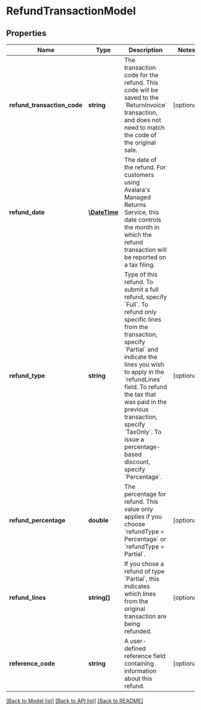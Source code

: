 # RefundTransactionModel

## Properties
Name | Type | Description | Notes
------------ | ------------- | ------------- | -------------
**refund_transaction_code** | **string** | The transaction code for the refund.  This code will be saved to the &#x60;ReturnInvoice&#x60; transaction, and does not need to match the code of the original sale. | [optional] 
**refund_date** | [**\DateTime**](\DateTime.md) | The date of the refund.  For customers using Avalara&#39;s Managed Returns Service, this date controls the month in which the refund  transaction will be reported on a tax filing. | 
**refund_type** | **string** | Type of this refund.                To submit a full refund, specify &#x60;Full&#x60;.                To refund only specific lines from the transaction, specify &#x60;Partial&#x60; and indicate the lines you wish to apply in the &#x60;refundLines&#x60; field.                To refund the tax that was paid in the previous transaction, specify &#x60;TaxOnly&#x60;.                To issue a percentage-based discount, specify &#x60;Percentage&#x60;. | [optional] 
**refund_percentage** | **double** | The percentage for refund.                This value only applies if you choose &#x60;refundType &#x3D; Percentage&#x60; or &#x60;refundType &#x3D; Partial&#x60;. | [optional] 
**refund_lines** | **string[]** | If you chose a refund of type &#x60;Partial&#x60;, this indicates which lines from the original transaction are being refunded. | [optional] 
**reference_code** | **string** | A user-defined reference field containing information about this refund. | [optional] 

[[Back to Model list]](../README.md#documentation-for-models) [[Back to API list]](../README.md#documentation-for-api-endpoints) [[Back to README]](../README.md)


